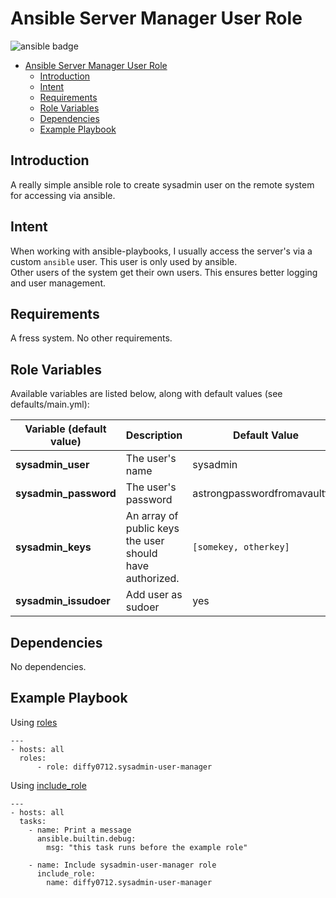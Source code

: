 # Ansible Server Manager User Role
![ansible badge](https://img.shields.io/badge/Ansible-000000?style=for-the-badge&logo=ansible&logoColor=white)

- [Ansible Server Manager User Role](#ansible-server-manager-user-role)
  - [Introduction](#introduction)
  - [Intent](#intent)
  - [Requirements](#requirements)
  - [Role Variables](#role-variables)
  - [Dependencies](#dependencies)
  - [Example Playbook](#example-playbook)

## Introduction
A really simple ansible role to create sysadmin user on the remote system for accessing via ansible.

## Intent
When working with ansible-playbooks, I usually access the server's via a custom `ansible` user. This user is only used by ansible.   
Other users of the system get their own users. This ensures better logging and user management.

## Requirements

A fress system. No other requirements.

## Role Variables

Available variables are listed below, along with default values (see defaults/main.yml):

| Variable (default value)      | Description | Default Value |
| ----------- | ----------- | ----------- |
| __sysadmin_user__      | The user's name       | sysadmin |
| __sysadmin_password__      | The user's password       |  astrongpasswordfromavaultfile |
| __sysadmin_keys__      | An array of public keys the user should have authorized.       | ```[somekey, otherkey]``` |
| __sysadmin_issudoer__      | Add user as sudoer      | yes |

## Dependencies

No dependencies.

## Example Playbook

Using [roles](https://docs.ansible.com/ansible/latest/user_guide/playbooks_reuse_roles.html#using-roles)
```
---
- hosts: all
  roles:
      - role: diffy0712.sysadmin-user-manager
```

Using [include_role](https://docs.ansible.com/ansible/latest/user_guide/playbooks_reuse_roles.html#including-roles-dynamic-reuse)
```
---
- hosts: all
  tasks:
    - name: Print a message
      ansible.builtin.debug:
        msg: "this task runs before the example role"

    - name: Include sysadmin-user-manager role
      include_role:
        name: diffy0712.sysadmin-user-manager

```